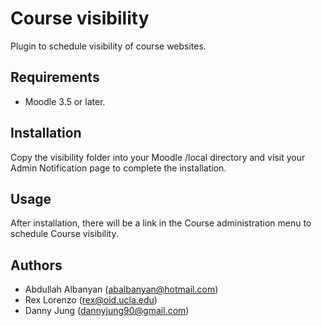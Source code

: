 # Course visibility

Plugin to schedule visibility of course websites. 

## Requirements

- Moodle 3.5 or later.

## Installation

Copy the visibility folder into your Moodle /local directory and visit your Admin Notification page to complete the installation.

## Usage

After installation, there will be a link in the Course administration menu to schedule Course visibility.

## Authors

- Abdullah Albanyan (abalbanyan@hotmail.com)
- Rex Lorenzo (rex@oid.ucla.edu)
- Danny Jung (dannyjung90@gmail.com)